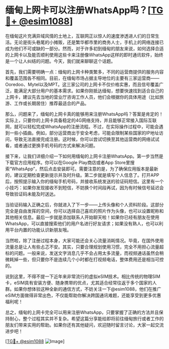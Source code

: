 # 缅甸上网卡可以注册WhatsApp吗？[[TG💪+ @esim1088](https://t.me/s/esim1088)]

在缅甸这片充满异域风情的土地上，互联网正以惊人的速度渗透进人们的日常生活。无论是街头巷尾的小摊贩，还是繁华都市里的商务人士，手机上的网络连接已成为他们不可或缺的一部分。然而，对于许多初到缅甸的朋友来说，如何选择合适的上网卡以及能否顺利使用这些卡来注册像WhatsApp这样的即时通讯软件，始终是一个让人纠结的问题。今天，我们就来聊聊这个话题。

首先，我们需要明确一点：缅甸的上网卡种类繁多，不同的运营商提供的服务内容和覆盖范围各不相同。目前，在缅甸市场占据主导地位的主要有三家运营商——Ooredoo、Mytel以及MPT。这三家公司的上网卡不仅价格实惠，而且信号覆盖广泛，能满足大部分用户的基本需求。如果你刚抵达缅甸，想要快速找到适合自己的上网卡，建议先去当地的营业厅咨询工作人员，他们会根据你的具体用途（比如旅游、工作或长期居住）推荐最适合的产品。

那么，问题来了，缅甸的上网卡真的能够用来注册WhatsApp吗？答案是肯定的！实际上，只要你的上网卡具备稳定的4G网络支持，并且能够正常接入国际互联网，就可以轻松完成WhatsApp的注册流程。不过，在实际操作过程中，可能会遇到一些小插曲。例如，部分运营商出于安全考虑，可能会限制某些国家的IP地址访问，导致无法直接完成注册。这时候，你可以尝试切换至其他运营商的网络试试看，或者通过更换手机号码的方式来解决问题。

接下来，让我们详细介绍一下如何用缅甸的上网卡注册WhatsApp。第一步当然是下载官方应用程序。你可以在Google Play商店或者App Store里搜索“WhatsApp”，然后点击安装即可。需要注意的是，为了确保应用版本是最新的，建议定期检查更新提示并及时升级。第二步就是填写个人信息了。打开APP后，按照提示输入你的缅甸手机号码，并接收系统发送的验证码短信。这里有一个小技巧：如果你发现接收不到短信，不妨换个时间段再试，因为有时候信号延迟会导致验证码未能及时送达。

当验证码输入正确之后，你就进入了下一步——上传头像和个人资料阶段。这部分完全是自由发挥的空间，你可以选择自己喜欢的照片作为头像，也可以设置昵称和其他相关信息。最后一步就是添加联系人开始聊天啦！如果你已经有朋友在使用WhatsApp，可以直接搜索他们的用户名进行好友请求；如果没有熟人，也可以利用平台内置的功能认识新朋友哦。

当然啦，除了注册过程本身，大家可能还会关心流量消耗情况。毕竟，在国外使用流量总是让人有些忐忑不安。其实，只要合理规划使用习惯，完全不用担心流量超标的问题。一般来说，发送文字消息几乎不会占用太多流量，而视频通话虽然会稍微耗掉一些，但只要你不是连续几个小时都在打视频电话，整体费用还是相当可控的。

说到这里，不得不提一下近年来非常流行的虚拟eSIM技术。相比传统的物理SIM卡，eSIM具有安装方便、随身携带的优点，尤其适合经常往返于多个国家的人群。如果你想体验这种全新的通信方式，不妨关注一下@esim1088，他们在推广eSIM方面做得非常出色，不仅能帮助你解决跨国通讯难题，还能享受到更多优惠福利呢！

总之，缅甸的上网卡完全可以用来注册WhatsApp，只要掌握了正确的方法并且保持耐心，整个过程其实并不复杂。希望这篇分享能给即将前往缅甸旅行或者工作的朋友们带来实用的帮助。如果你还有其他疑问，欢迎随时留言讨论，大家一起交流进步吧！

[[TG💪+ @esim1088](https://t.me/s/esim1088) ![Image](https://i.postimg.cc/4NQfJmqS/Snipaste-2025-05-13-00-14-12.png)]